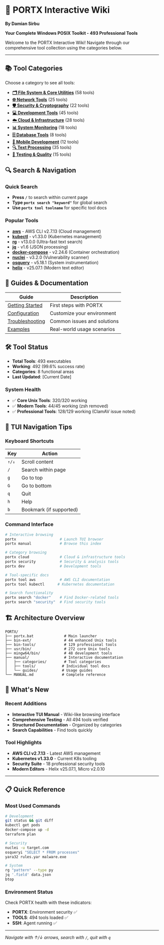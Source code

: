 # 🚀 PORTX Interactive Wiki
**By Damian Sirbu**

**Your Complete Windows POSIX Toolkit - 493 Professional Tools**

Welcome to the PORTX Interactive Wiki! Navigate through our comprehensive tool collection using the categories below.

---

## 📚 Tool Categories

Choose a category to see all tools:

- **[🗂️ File System & Core Utilities](categories/filesystem.md)** (58 tools)
- **[🌐 Network Tools](categories/network.md)** (25 tools)  
- **[🛡️ Security & Cryptography](categories/security.md)** (22 tools)
- **[💻 Development Tools](categories/development.md)** (45 tools)
- **[☁️ Cloud & Infrastructure](categories/cloud.md)** (28 tools)
- **[📊 System Monitoring](categories/monitoring.md)** (18 tools)
- **[🗄️ Database Tools](categories/database.md)** (8 tools)
- **[📱 Mobile Development](categories/mobile.md)** (12 tools)
- **[🔍 Text Processing](categories/text.md)** (35 tools)
- **[🧪 Testing & Quality](categories/testing.md)** (15 tools)

## 🔍 Search & Navigation

### Quick Search
- **Press `/`** to search within current page
- **Type `portx search "keyword"`** for global search
- **Use `portx tool toolname`** for specific tool docs

### Popular Tools
- **[aws](tools/aws.md)** - AWS CLI v2.7.13 (Cloud management)
- **[kubectl](tools/kubectl.md)** - v1.33.0 (Kubernetes management)
- **[rg](tools/ripgrep.md)** - v13.0.0 (Ultra-fast text search)
- **[jq](tools/jq.md)** - v1.6 (JSON processing)
- **[docker-compose](tools/docker-compose.md)** - v2.24.6 (Container orchestration)
- **[nuclei](tools/nuclei.md)** - v3.2.0 (Vulnerability scanner)
- **[osquery](tools/osquery.md)** - v5.18.1 (System instrumentation)
- **[helix](tools/helix.md)** - v25.07.1 (Modern text editor)

## 📖 Guides & Documentation

| Guide | Description |
|-------|-------------|
| [Getting Started](guides/getting-started.md) | First steps with PORTX |
| [Configuration](guides/configuration.md) | Customize your environment |
| [Troubleshooting](guides/troubleshooting.md) | Common issues and solutions |
| [Examples](guides/examples.md) | Real-world usage scenarios |

## 🛠️ Tool Status

- **Total Tools**: 493 executables
- **Working**: 492 (99.6% success rate)
- **Categories**: 8 functional areas
- **Last Updated**: [Current Date]

### System Health
- ✅ **Core Unix Tools**: 320/320 working
- ✅ **Modern Tools**: 44/45 working (zsh removed)
- ✅ **Professional Tools**: 128/129 working (ClamAV issue noted)

## 🎯 TUI Navigation Tips

### Keyboard Shortcuts
| Key | Action |
|-----|--------|
| `↑/↓` | Scroll content |
| `/` | Search within page |
| `g` | Go to top |
| `G` | Go to bottom |
| `q` | Quit |
| `h` | Help |
| `b` | Bookmark (if supported) |

### Command Interface
```bash
# Interactive browsing
portx                    # Launch TUI browser
portx manual             # Browse this index

# Category browsing  
portx cloud              # Cloud & infrastructure tools
portx security           # Security & analysis tools
portx dev                # Development tools

# Tool-specific docs
portx tool aws           # AWS CLI documentation
portx tool kubectl      # Kubernetes documentation

# Search functionality
portx search "docker"    # Find Docker-related tools
portx search "security"  # Find security tools
```

## 🏗️ Architecture Overview

```
PORTX/
├── portx.bat              # Main launcher
├── bin-ext/               # 44 enhanced Unix tools
├── bin-tools/             # 129 professional tools  
├── usr/bin/               # 272 core Unix tools
├── mingw64/bin/           # 48 development tools
├── manual/                # Interactive documentation
│   ├── categories/        # Tool categories
│   ├── tools/            # Individual tool docs
│   └── guides/           # Usage guides
└── MANUAL.md             # Complete reference
```

## 🚀 What's New

### Recent Additions
- **Interactive TUI Manual** - Wiki-like browsing interface
- **Comprehensive Testing** - All 494 tools verified
- **Structured Documentation** - Organized by categories
- **Search Capabilities** - Find tools quickly

### Tool Highlights
- **AWS CLI v2.7.13** - Latest AWS management
- **Kubernetes v1.33.0** - Current K8s tooling
- **Security Suite** - 18 professional security tools
- **Modern Editors** - Helix v25.07.1, Micro v2.0.10

---

## 📋 Quick Reference

### Most Used Commands
```bash
# Development
git status && git diff
kubectl get pods
docker-compose up -d
terraform plan

# Security  
nuclei -u target.com
osqueryi "SELECT * FROM processes"
yara32 rules.yar malware.exe

# System
rg "pattern" --type py
jq '.field' data.json
btop
```

### Environment Status
Check PORTX health with these indicators:
- **PORTX**: Environment security ✅
- **TOOLS**: 494 tools loaded ✅  
- **SSH**: Agent running ✅

---

*Navigate with ↑/↓ arrows, search with `/`, quit with `q`*
